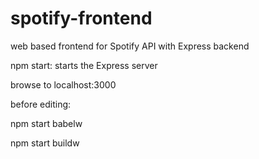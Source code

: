 # spotify-frontend
web based frontend for Spotify API with Express backend

npm start: starts the Express server

browse to localhost:3000

before editing:

npm start babelw

npm start buildw


